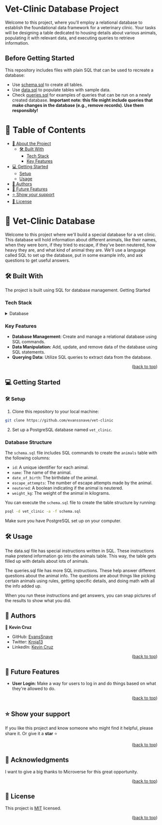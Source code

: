 <h1>Vet-Clinic Database Project</h1>
Welcome to this project, where you'll employ a relational database to establish the foundational data framework for a veterinary clinic. Your tasks will be designing a table dedicated to housing details about various animals, populating it with relevant data, and executing queries to retrieve information.


## Before Getting Started

This repository includes files with plain SQL that can be used to recreate a database:

- Use [schema.sql](./schema.sql) to create all tables.
- Use [data.sql](./data.sql) to populate tables with sample data.
- Check [queries.sql](./queries.sql) for examples of queries that can be run on a newly created database. **Important note: this file might include queries that make changes in the database (e.g., remove records). Use them responsibly!**

<a name="readme-top"></a>

# 📗 Table of Contents

- [📖 About the Project](#about-project)
  - [🛠 Built With](#built-with)
    - [Tech Stack](#tech-stack)
    - [Key Features](#key-features)
- [💻 Getting Started](#getting-started)
  - [Setup](#setup)
  - [Usage](#usage)
- [👥 Authors](#authors)
- [🔭 Future Features](#future-features)
- [⭐️ Show your support](#support)
- [📝 License](#license)

<!-- PROJECT DESCRIPTION -->

# 📖 Vet-Clinic Database <a name="about-project"></a>

Welcome to this project where we'll build a special database for a vet clinic. This database will hold information about different animals, like their names, when they were born, if they tried to escape, if they've been neutered, how heavy they are, and what kind of animal they are. We'll use a language called SQL to set up the database, put in some example info, and ask questions to get useful answers.


## 🛠 Built With <a name="built-with"></a>
The project is built using SQL for database management.
Getting Started

### Tech Stack <a name="tech-stack"></a>

<details>
<summary>Database</summary>
  <ul>
    <li><a href="https://www.postgresql.org/">PostgreSQL</a></li>
  </ul>
</details>

### Key Features <a name="key-features"></a>

- **Database Management:** Create and manage a relational database using SQL commands.
- **Data Manipulation:** Add, update, and remove data of the database using SQL statements.
- **Querying Data:** Utilize SQL queries to extract data from the database.

<p align="right">(<a href="#readme-top">back to top</a>)</p>

<!-- GETTING STARTED -->

## 💻 Getting Started <a name="getting-started"></a>

### 🛠 Setup <a name="setup"></a>

1. Clone this repository to your local machine:

```bash
git clone https://github.com/evanssnave/vet-clinic
```

2. Set up a PostgreSQL database named `vet_clinic`.

### Database Structure

The `schema.sql` file includes SQL commands to create the `animals` table with the following columns:

- `id`: A unique identifier for each animal.
- `name`: The name of the animal.
- `date_of_birth`: The birthdate of the animal.
- `escape_attempts`: The number of escape attempts made by the animal.
- `neutered`: A boolean indicating if the animal is neutered.
- `weight_kg`: The weight of the animal in kilograms.

You can execute the `schema.sql` file to create the table structure by running:

```bash
psql -d vet_clinic -a -f schema.sql
```

Make sure you have PostgreSQL set up on your computer.

## 🛠 Usage <a name="usage"></a>
The data.sql file has special instructions written in SQL. These instructions make pretend information go into the animals table. This way, the table gets filled up with details about lots of animals.

The queries.sql file has more SQL instructions. These help answer different questions about the animal info. The questions are about things like picking certain animals using rules, getting specific details, and doing math with all the info added up.

When you run these instructions and get answers, you can snap pictures of the results to show what you did.

<!-- AUTHORS -->

## 👥 Authors <a name="authors"></a>

👤 **Kevin Cruz**
- GitHub: [EvansSnave](https://github.com/EvansSnave)
- Twitter: [Kroja13](https://twitter.com/Kroja13)
- LinkedIn: [Kevin Cruz](https://www.linkedin.com/in/kevin-cruz-25159a201/)

<p align="right">(<a href="#readme-top">back to top</a>)</p>

<!-- FUTURE FEATURES -->

## 🔭 Future Features <a name="future-features"></a>

- **User Login:** Make a way for users to log in and do things based on what they're allowed to do.

<p align="right">(<a href="#readme-top">back to top</a>)</p>

<!-- SUPPORT -->

## ⭐️ Show your support <a name="support"></a>

If you like this project and know someone who might find it helpful, please share it.
Or give it a **star** ⭐️

<p align="right">(<a href="#readme-top">back to top</a>)</p>

<!-- ACKNOWLEDGEMENTS -->

## 🙏 Acknowledgments <a name="acknowledgements"></a>

I want to give a big thanks to Microverse for this great opportunity.

<p align="right">(<a href="#readme-top">back to top</a>)</p>

<!-- LICENSE -->

## 📝 License <a name="license"></a>

This project is [MIT](https://github.com/EvansSnave/vet-clinic/blob/create-tables/LICENSE) licensed.

<p align="right">(<a href="#readme-top">back to top</a>)</p>